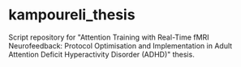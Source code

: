 # kampoureli_thesis
Script repository for "Attention Training with Real-Time fMRI Neurofeedback: Protocol Optimisation and Implementation in Adult Attention Deficit Hyperactivity Disorder (ADHD)" thesis.
